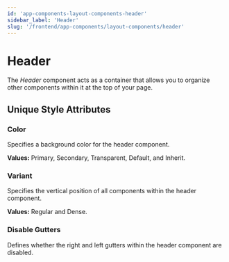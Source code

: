 ```yaml
---
id: 'app-components-layout-components-header'
sidebar_label: 'Header'
slug: '/frontend/app-components/layout-components/header'
---
```


# Header
The *Header* component acts as a container that allows you to organize other components within it at the top of your page.

## Unique Style Attributes
### Color
Specifies a background color for the header component.

**Values:** Primary, Secondary, Transparent, Default, and Inherit.

### Variant
Specifies the vertical position of all components within the header component. 

**Values:** Regular and Dense.

### Disable Gutters
Defines whether the right and left gutters within the  header component are disabled.